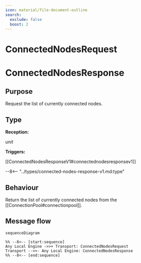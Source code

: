 ```yaml
---
icon: material/file-document-outline
search:
  exclude: false
  boost: 2
---
```


# ConnectedNodesRequest

# ConnectedNodesResponse

## Purpose

<!-- --8<-- [start:purpose] -->
Request the list of currently connected nodes.
<!-- --8<-- [end:purpose] -->

## Type

<!-- --8<-- [start:type] -->
**Reception:**

*unit*

**Triggers:**

[[ConnectedNodesResponseV1#connectednodesresponsev1]]

--8<-- "../types/connected-nodes-response-v1.md:type"
<!-- --8<-- [end:type] -->

## Behaviour

<!-- --8<-- [start:behaviour] -->
Return the list of currently connected nodes from the [[ConnectionPool#connectionpool]].
<!-- --8<-- [end:behaviour] -->

## Message flow

<!-- --8<-- [start:messages] -->
```mermaid
sequenceDiagram

%% --8<-- [start:sequence]
Any Local Engine ->>+ Transport: ConnectedNodesRequest
Transport -->>- Any Local Engine: ConnectedNodesResponse
%% --8<-- [end:sequence]
```
<!-- --8<-- [end:messages] -->

</div>
